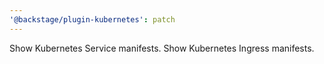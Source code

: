 ```yaml
---
'@backstage/plugin-kubernetes': patch
---
```


Show Kubernetes Service manifests.
Show Kubernetes Ingress manifests.
